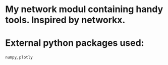 # My network modul containing handy tools. Inspired by networkx.


# External python packages used:
`numpy`, `plotly`
